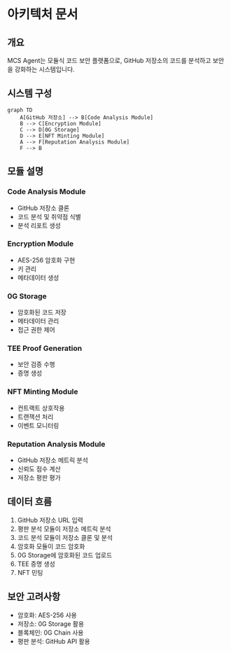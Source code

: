 # 아키텍처 문서

## 개요
MCS Agent는 모듈식 코드 보안 플랫폼으로, GitHub 저장소의 코드를 분석하고 보안을 강화하는 시스템입니다.

## 시스템 구성
```mermaid
graph TD
    A[GitHub 저장소] --> B[Code Analysis Module]
    B --> C[Encryption Module]
    C --> D[0G Storage]
    D --> E[NFT Minting Module]
    A --> F[Reputation Analysis Module]
    F --> B
```

## 모듈 설명

### Code Analysis Module
- GitHub 저장소 클론
- 코드 분석 및 취약점 식별
- 분석 리포트 생성

### Encryption Module
- AES-256 암호화 구현
- 키 관리
- 메타데이터 생성

### 0G Storage
- 암호화된 코드 저장
- 메타데이터 관리
- 접근 권한 제어

### TEE Proof Generation
- 보안 검증 수행
- 증명 생성

### NFT Minting Module
- 컨트랙트 상호작용
- 트랜잭션 처리
- 이벤트 모니터링

### Reputation Analysis Module
- GitHub 저장소 메트릭 분석
- 신뢰도 점수 계산
- 저장소 평판 평가

## 데이터 흐름
1. GitHub 저장소 URL 입력
2. 평판 분석 모듈이 저장소 메트릭 분석
3. 코드 분석 모듈이 저장소 클론 및 분석
4. 암호화 모듈이 코드 암호화
5. 0G Storage에 암호화된 코드 업로드
6. TEE 증명 생성
7. NFT 민팅

## 보안 고려사항
- 암호화: AES-256 사용
- 저장소: 0G Storage 활용
- 블록체인: 0G Chain 사용
- 평판 분석: GitHub API 활용 